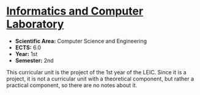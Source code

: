 # [Informatics and Computer Laboratory](https://www.isel.pt/en/leic/informatics-and-computer-laboratory)

* **Scientific Area:** Computer Science and Engineering
* **ECTS:** 6.0
* **Year:** 1st
* **Semester:** 2nd

This curricular unit is the project of the 1st year of the LEIC. Since it is a project, it is not a curricular unit with a theoretical component, but rather a practical component, so there are no notes about it.
